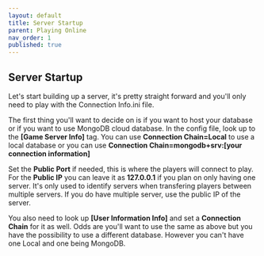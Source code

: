 ```yaml
---
layout: default
title: Server Startup
parent: Playing Online
nav_order: 1
published: true
---
```

## Server Startup

Let's start building up a server, it's pretty straight forward and you'll only need to play with the Connection Info.ini file.

The first thing you'll want to decide on is if you want to host your database or if you want to use MongoDB cloud database.
In the config file, look up to the **[Game Server Info]** tag. You can use **Connection Chain=Local** to use a local database or you can use **Connection Chain=mongodb+srv:[your connection information]**

Set the **Public Port** if needed, this is where the players will connect to play.
For the **Public IP** you can leave it as **127.0.0.1** if you plan on only having one server. It's only used to identify servers when transfering players between multiple servers. If you do have multiple server, use the public IP of the server.

You also need to look up **[User Information Info]** and set a **Connection Chain** for it as well. Odds are you'll want to use the same as above but you have the possibility to use a different database. However you can't have one Local and one being MongoDB.
